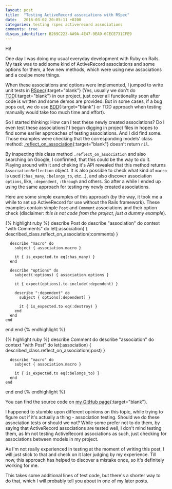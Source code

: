 ```yaml
---
layout: post
title:  "Testing ActiveRecord associations with RSpec"
date:   2016-03-02 20:05:11 +0200
categories: testing rspec activerecord associations
comments: true
disqus_identifier: B269C223-AA9A-4E47-9EA9-6CECE731CFE9
---
```


Hi!

One day I was doing my usual everyday development with Ruby on Rails. My task was to add some kind of ActiveRecord associations and some options for them,
a few new methods, which were using new associations and a coulpe more things.

When these associations and options were implemented, I jumped to write unit tests in [RSpec][rspec]{:target="blank"}
(Yes, usually we don't do [TDD][tdd]{:target="blank"} in our project, just cover all functionality soon after code is written and some demos are
provided. But in some cases, if a bug pops out, we do use [BDD][bdd]{:target="blank"} or TDD approach when testing manually would take too much time and effort).

So I started thinking: How can I test these newly created associations? Do I even test these associations?
I begun digging in project files in hopes to find some earlier approaches of testing associations. And I did find some. Those examples were checking that
the corresponding models' class method: [.reflect_on_association][reflect-on-association]{:target="blank"} doesn't return `nil`.

By inspecting this class method `.reflect_on_association` and also searching on Google, I confirmed, that this could be the way to do it. Playing around with it and
cheking it's API revealed that this method returns `AssociationReflection` object. It is also possible to check what kind of `macro` is used (`:has_many`,
`:belongs_to`, etc...), and also discover association `options`, like, `:dependent`, `:through` and others. So after a while I ended up using the same approach for testing my newly created associations.

Here are some simple examples of this approach (by the way, it took me a while to set up ActiveRecord for use without the Rails framework).
These examples contain simple `Post` and `Comment` associations and their option check (disclaimer: *this is not code from the project, just a dummy example*).

{% highlight ruby %}
describe Post do
  describe "association" do
    context "with Comments" do
      let(:association) { described_class.reflect_on_association(:comments) }

      describe "macro" do
        subject { association.macro }

        it { is_expected.to eq(:has_many) }
      end

      describe "options" do
        subject(:options) { association.options }

        it { expect(options).to include(:dependent) }

        describe ":dependent" do
          subject { options[:dependent] }

          it { is_expected.to eq(:destroy) }
        end
      end
    end
  end
end
{% endhighlight %}

{% highlight ruby %}
describe Comment do
  describe "association" do
    context "with Post" do
      let(:association) { described_class.reflect_on_association(:post) }

      describe "macro" do
        subject { association.macro }

        it { is_expected.to eq(:belongs_to) }
      end
    end
  end
end
{% endhighlight %}

You can find the source code on [my GitHub page][example-link]{:target="blank"}.

I happened to stumble upon different opinions on this topic, while trying to figure out if it's actually a thing - association testing.
Should we do these association tests or should we not? While some prefer not to do them, by saying that ActiveRecord associations are tested well,
I don't mind testing them, as Im not testing ActiveRecord associations as such, just checking for associations between models in my project.

As I'm not really experienced in testing at the moment of writing this post, I will just stick to that and check on it later judging by my experience.
Till now, this approach has helped to discover a mistake once, so it's definitely working for me.

This takes some additional lines of test code, but there's a shorter way to do that, which I will probably tell you about in one of my later posts.

[rspec]:                  https://github.com/rspec/rspec
[tdd]:                    https://en.wikipedia.org/wiki/Test-driven_development
[bdd]:                    https://en.wikipedia.org/wiki/Behavior-driven_development
[reflect-on-association]: http://api.rubyonrails.org/classes/ActiveRecord/Reflection/ClassMethods.html#method-i-reflect_on_association
[example-link]:           https://github.com/janis-vitols/examples/tree/master/rspec/active_record/associations/01

